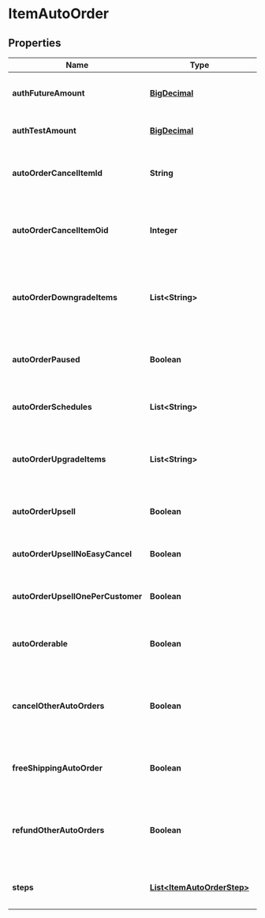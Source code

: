 
# ItemAutoOrder

## Properties
Name | Type | Description | Notes
------------ | ------------- | ------------- | -------------
**authFutureAmount** | [**BigDecimal**](BigDecimal.md) | Amount to try and authorize for the future rebill |  [optional]
**authTestAmount** | [**BigDecimal**](BigDecimal.md) | Amount to try and test authorize |  [optional]
**autoOrderCancelItemId** | **String** | Item id to attempt charging the customer for if they cancel |  [optional]
**autoOrderCancelItemOid** | **Integer** | Item object identifier to attempt charging the customer for if they cancel |  [optional]
**autoOrderDowngradeItems** | **List&lt;String&gt;** | List of downgrade items presented to customer service representatives |  [optional]
**autoOrderPaused** | **Boolean** | True if the rebill processing of this item is paused |  [optional]
**autoOrderSchedules** | **List&lt;String&gt;** | The user selectable schedules that are available |  [optional]
**autoOrderUpgradeItems** | **List&lt;String&gt;** | List of upgrade items presented to customer service representatives |  [optional]
**autoOrderUpsell** | **Boolean** | True if this item uses a fixed upsell step schedule |  [optional]
**autoOrderUpsellNoEasyCancel** | **Boolean** | Do not send the easy cancel email to the customer |  [optional]
**autoOrderUpsellOnePerCustomer** | **Boolean** | Limit the purchase of this item to one per customer |  [optional]
**autoOrderable** | **Boolean** | True if this item can be automatically ordered by the customer |  [optional]
**cancelOtherAutoOrders** | **Boolean** | True if other auto orders for this customer should be canceled when this item is ordered |  [optional]
**freeShippingAutoOrder** | **Boolean** | True if the customer should be given free shipping |  [optional]
**refundOtherAutoOrders** | **Boolean** | True if other auto orders for this customer should refunded if this item is refunded. |  [optional]
**steps** | [**List&lt;ItemAutoOrderStep&gt;**](ItemAutoOrderStep.md) | The rebill steps if this auto order is an upsell |  [optional]



